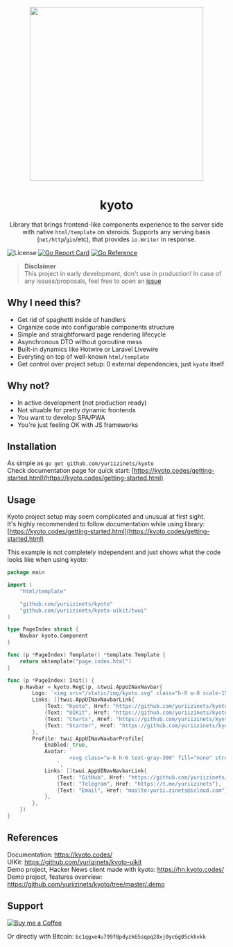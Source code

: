 
<p align="center">
    <img width="400" src="https://raw.githubusercontent.com/yuriizinets/kyoto/master/.docs/docs/assets/kyoto.svg" />
</p>

<h1 align="center">kyoto</h1>
<p align="center">
    Library that brings frontend-like components experience to the server side with native <code>html/template</code> on steroids. Supports any serving basis (<code>net/http</code>/<code>gin</code>/etc), that provides <code>io.Writer</code> in response.
</p>

![License](https://img.shields.io/github/license/yuriizinets/kyoto)
[![Go Report Card](https://goreportcard.com/badge/github.com/yuriizinets/kyoto)](https://goreportcard.com/report/github.com/yuriizinets/kyoto)
[![Go Reference](https://pkg.go.dev/badge/github.com/yuriizinets/kyoto.svg)](https://pkg.go.dev/github.com/yuriizinets/kyoto)

> **Disclaimer**  
> This project in early development, don't use in production! In case of any issues/proposals, feel free to open an [issue](https://github.com/yuriizinets/kyoto/issues/new)

## Why I need this?

- Get rid of spaghetti inside of handlers
- Organize code into configurable components structure
- Simple and straightforward page rendering lifecycle
- Asynchronous DTO without goroutine mess
- Built-in dynamics like Hotwire or Laravel Livewire
- Everyting on top of well-known `html/template`
- Get control over project setup: 0 external dependencies, just `kyoto` itself

## Why not?

- In active development (not production ready)
- Not situable for pretty dynamic frontends
- You want to develop SPA/PWA
- You're just feeling OK with JS frameworks

## Installation

As simple as `go get github.com/yuriizinets/kyoto`  
Check documentation page for quick start: [https://kyoto.codes/getting-started.html](https://kyoto.codes/getting-started.html)

## Usage

Kyoto project setup may seem complicated and unusual at first sight.  
It's highly recommended to follow documentation while using library: [https://kyoto.codes/getting-started.html](https://kyoto.codes/getting-started.html)  

This example is not completely independent and just shows what the code looks like when using kyoto:

```go
package main

import (
	"html/template"

	"github.com/yuriizinets/kyoto"
	"github.com/yuriizinets/kyoto-uikit/twui"
)

type PageIndex struct {
	Navbar kyoto.Component
}

func (p *PageIndex) Template() *template.Template {
	return mktemplate("page.index.html")
}

func (p *PageIndex) Init() {
	p.Navbar = kyoto.RegC(p, &twui.AppUINavNavbar{
		Logo: `<img src="/static/img/kyoto.svg" class="h-8 w-8 scale-150" />`,
		Links: []twui.AppUINavNavbarLink{
			{Text: "Kyoto", Href: "https://github.com/yuriizinets/kyoto"},
			{Text: "UIKit", Href: "https://github.com/yuriizinets/kyoto-uikit"},
			{Text: "Charts", Href: "https://github.com/yuriizinets/kyoto-charts"},
			{Text: "Starter", Href: "https://github.com/yuriizinets/kyoto-starter"},
		},
		Profile: twui.AppUINavNavbarProfile{
			Enabled: true,
			Avatar: `
					<svg class="w-6 h-6 text-gray-300" fill="none" stroke="currentColor" viewBox="0 0 24 24" xmlns="http://www.w3.org/2000/svg"><path stroke-linecap="round" stroke-linejoin="round" stroke-width="2" d="M3 8l7.89 5.26a2 2 0 002.22 0L21 8M5 19h14a2 2 0 002-2V7a2 2 0 00-2-2H5a2 2 0 00-2 2v10a2 2 0 002 2z"></path></svg>
				`,
			Links: []twui.AppUINavNavbarLink{
				{Text: "GitHub", Href: "https://github.com/yuriizinets/kyoto/discussions/40"},
				{Text: "Telegram", Href: "https://t.me/yuriizinets"},
				{Text: "Email", Href: "mailto:yurii.zinets@icloud.com"},
			},
		},
    })
}

```


## References

Documentation: https://kyoto.codes/  
UIKit: https://github.com/yuriizinets/kyoto-uikit  
Demo project, Hacker News client made with kyoto: https://hn.kyoto.codes/  
Demo project, features overview: https://github.com/yuriizinets/kyoto/tree/master/.demo  


## Support

<a target="_blank" href="https://www.buymeacoffee.com/yuriizinets"><img alt="Buy me a Coffee" src="https://github.com/egonelbre/gophers/blob/master/.thumb/animation/buy-morning-coffee-3x.gif?raw=true"></a>


Or directly with Bitcoin: `bc1qgxe4u799f8pdyzk65sqpq28xj0yc6g05ckhvkk`
